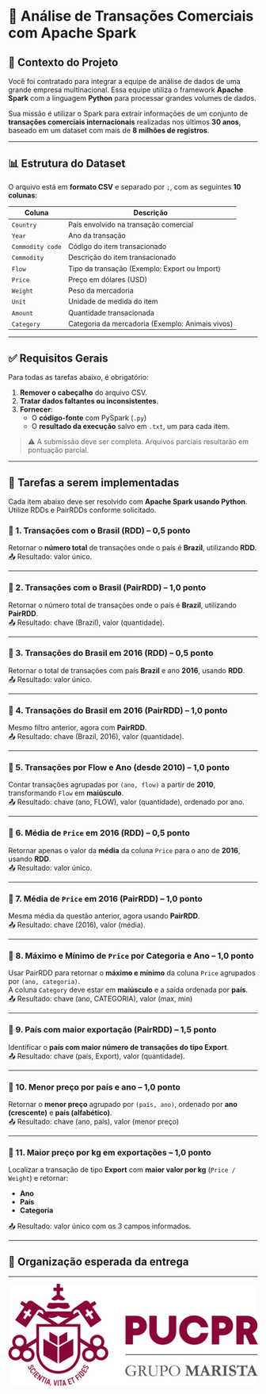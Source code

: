 # 💼 Análise de Transações Comerciais com Apache Spark

## 📘 Contexto do Projeto

Você foi contratado para integrar a equipe de análise de dados de uma grande empresa multinacional. Essa equipe utiliza o framework **Apache Spark** com a linguagem **Python** para processar grandes volumes de dados.

Sua missão é utilizar o Spark para extrair informações de um conjunto de **transações comerciais internacionais** realizadas nos últimos **30 anos**, baseado em um dataset com mais de **8 milhões de registros**.

---

## 📊 Estrutura do Dataset

O arquivo está em **formato CSV** e separado por `;`, com as seguintes **10 colunas**:

| Coluna           | Descrição                                               |
|------------------|----------------------------------------------------------|
| `Country`        | País envolvido na transação comercial                   |
| `Year`           | Ano da transação                                        |
| `Commodity code` | Código do item transacionado                            |
| `Commodity`      | Descrição do item transacionado                         |
| `Flow`           | Tipo da transação (Exemplo: Export ou Import)           |
| `Price`          | Preço em dólares (USD)                                  |
| `Weight`         | Peso da mercadoria                                      |
| `Unit`           | Unidade de medida do item                               |
| `Amount`         | Quantidade transacionada                                |
| `Category`       | Categoria da mercadoria (Exemplo: Animais vivos)        |

---

## ✅ Requisitos Gerais

Para todas as tarefas abaixo, é obrigatório:

1. **Remover o cabeçalho** do arquivo CSV.
2. **Tratar dados faltantes ou inconsistentes**.
3. **Fornecer**:
   - O **código-fonte** com PySpark (`.py`)
   - O **resultado da execução** salvo em `.txt`, um para cada item.

> ⚠️ A submissão deve ser completa. Arquivos parciais resultarão em pontuação parcial.

---

## 🧠 Tarefas a serem implementadas

Cada item abaixo deve ser resolvido com **Apache Spark usando Python**. Utilize RDDs e PairRDDs conforme solicitado.

### 🔹 1. Transações com o Brasil (RDD) – 0,5 ponto
Retornar o **número total** de transações onde o país é **Brazil**, utilizando **RDD**.  
📤 Resultado: valor único.

---

### 🔹 2. Transações com o Brasil (PairRDD) – 1,0 ponto  
Retornar o número total de transações onde o país é **Brazil**, utilizando **PairRDD**.  
📤 Resultado: chave (Brazil), valor (quantidade).

---

### 🔹 3. Transações do Brasil em 2016 (RDD) – 0,5 ponto  
Retornar o total de transações com país **Brazil** e ano **2016**, usando **RDD**.  
📤 Resultado: valor único.

---

### 🔹 4. Transações do Brasil em 2016 (PairRDD) – 1,0 ponto  
Mesmo filtro anterior, agora com **PairRDD**.  
📤 Resultado: chave (Brazil, 2016), valor (quantidade).

---

### 🔹 5. Transações por Flow e Ano (desde 2010) – 1,0 ponto  
Contar transações agrupadas por `(ano, flow)` a partir de **2010**, transformando `Flow` em **maiúsculo**.  
📤 Resultado: chave (ano, FLOW), valor (quantidade), ordenado por ano.

---

### 🔹 6. Média de `Price` em 2016 (RDD) – 0,5 ponto  
Retornar apenas o valor da **média** da coluna `Price` para o ano de **2016**, usando **RDD**.  
📤 Resultado: valor único.

---

### 🔹 7. Média de `Price` em 2016 (PairRDD) – 1,0 ponto  
Mesma média da questão anterior, agora usando **PairRDD**.  
📤 Resultado: chave (2016), valor (média).

---

### 🔹 8. Máximo e Mínimo de `Price` por Categoria e Ano – 1,0 ponto  
Usar PairRDD para retornar o **máximo e mínimo** da coluna `Price` agrupados por `(ano, categoria)`.  
A coluna `Category` deve estar em **maiúsculo** e a saída ordenada por **país**.  
📤 Resultado: chave (ano, CATEGORIA), valor (max, min)

---

### 🔹 9. País com maior exportação (PairRDD) – 1,5 ponto  
Identificar o **país com maior número de transações do tipo Export**.  
📤 Resultado: chave (país, Export), valor (quantidade).

---

### 🔹 10. Menor preço por país e ano – 1,0 ponto  
Retornar o **menor preço** agrupado por `(país, ano)`, ordenado por **ano (crescente)** e **país (alfabético)**.  
📤 Resultado: chave (ano, país), valor (menor preço)

---

### 🔹 11. Maior preço por kg em exportações – 1,0 ponto  
Localizar a transação de tipo **Export** com **maior valor por kg** (`Price / Weight`) e retornar:
- **Ano**
- **País**
- **Categoria**

📤 Resultado: valor único com os 3 campos informados.

---

## 📁 Organização esperada da entrega

---

![img.png](assets/readme/logo_pucpr.png)